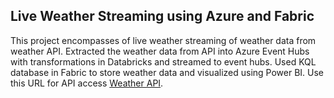 ## Live Weather Streaming using Azure and Fabric

This project encompasses of live weather streaming of weather data from weather API. Extracted the weather data from API into Azure Event Hubs with transformations in Databricks and streamed to event hubs. Used KQL database in Fabric to store weather data and visualized using Power BI. 
Use this URL for API access [Weather API](https://www.weatherapi.com/).
